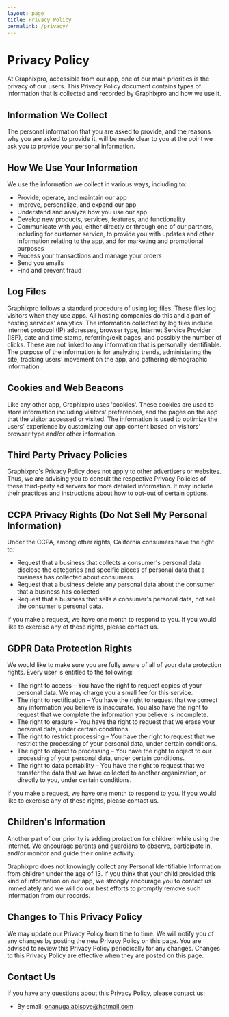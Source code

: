 ```yaml
---
layout: page
title: Privacy Policy
permalink: /privacy/
---
```


# Privacy Policy

At Graphixpro, accessible from our app, one of our main priorities is the privacy of our users. This Privacy Policy document contains types of information that is collected and recorded by Graphixpro and how we use it.

## Information We Collect
The personal information that you are asked to provide, and the reasons why you are asked to provide it, will be made clear to you at the point we ask you to provide your personal information.

## How We Use Your Information
We use the information we collect in various ways, including to:
- Provide, operate, and maintain our app
- Improve, personalize, and expand our app
- Understand and analyze how you use our app
- Develop new products, services, features, and functionality
- Communicate with you, either directly or through one of our partners, including for customer service, to provide you with updates and other information relating to the app, and for marketing and promotional purposes
- Process your transactions and manage your orders
- Send you emails
- Find and prevent fraud

## Log Files
Graphixpro follows a standard procedure of using log files. These files log visitors when they use apps. All hosting companies do this and a part of hosting services' analytics. The information collected by log files include internet protocol (IP) addresses, browser type, Internet Service Provider (ISP), date and time stamp, referring/exit pages, and possibly the number of clicks. These are not linked to any information that is personally identifiable. The purpose of the information is for analyzing trends, administering the site, tracking users' movement on the app, and gathering demographic information.

## Cookies and Web Beacons
Like any other app, Graphixpro uses 'cookies'. These cookies are used to store information including visitors' preferences, and the pages on the app that the visitor accessed or visited. The information is used to optimize the users' experience by customizing our app content based on visitors' browser type and/or other information.

## Third Party Privacy Policies
Graphixpro's Privacy Policy does not apply to other advertisers or websites. Thus, we are advising you to consult the respective Privacy Policies of these third-party ad servers for more detailed information. It may include their practices and instructions about how to opt-out of certain options.

## CCPA Privacy Rights (Do Not Sell My Personal Information)
Under the CCPA, among other rights, California consumers have the right to:
- Request that a business that collects a consumer's personal data disclose the categories and specific pieces of personal data that a business has collected about consumers.
- Request that a business delete any personal data about the consumer that a business has collected.
- Request that a business that sells a consumer's personal data, not sell the consumer's personal data.

If you make a request, we have one month to respond to you. If you would like to exercise any of these rights, please contact us.

## GDPR Data Protection Rights
We would like to make sure you are fully aware of all of your data protection rights. Every user is entitled to the following:
- The right to access – You have the right to request copies of your personal data. We may charge you a small fee for this service.
- The right to rectification – You have the right to request that we correct any information you believe is inaccurate. You also have the right to request that we complete the information you believe is incomplete.
- The right to erasure – You have the right to request that we erase your personal data, under certain conditions.
- The right to restrict processing – You have the right to request that we restrict the processing of your personal data, under certain conditions.
- The right to object to processing – You have the right to object to our processing of your personal data, under certain conditions.
- The right to data portability – You have the right to request that we transfer the data that we have collected to another organization, or directly to you, under certain conditions.

If you make a request, we have one month to respond to you. If you would like to exercise any of these rights, please contact us.

## Children's Information
Another part of our priority is adding protection for children while using the internet. We encourage parents and guardians to observe, participate in, and/or monitor and guide their online activity.

Graphixpro does not knowingly collect any Personal Identifiable Information from children under the age of 13. If you think that your child provided this kind of information on our app, we strongly encourage you to contact us immediately and we will do our best efforts to promptly remove such information from our records.

## Changes to This Privacy Policy
We may update our Privacy Policy from time to time. We will notify you of any changes by posting the new Privacy Policy on this page. You are advised to review this Privacy Policy periodically for any changes. Changes to this Privacy Policy are effective when they are posted on this page.

## Contact Us
If you have any questions about this Privacy Policy, please contact us:
- By email: onanuga.abisoye@hotmail.com
